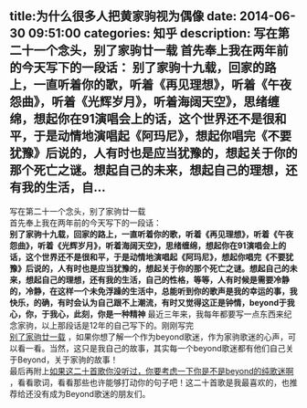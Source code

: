 title:为什么很多人把黄家驹视为偶像
date: 2014-06-30   09:51:00 
categories: 知乎 
 description: 写在第二十一个念头，别了家驹廿一载 首先奉上我在两年前的今天写下的一段话： 别了家驹十九载，回家的路上，一直听着你的歌，听着《再见理想》，听着《午夜怨曲》，听着《光辉岁月》，听着海阔天空》，思绪缠绵，想起你在91演唱会上的话，这个世界还不是很和平，于是动情地演唱起《阿玛尼》，想起你唱完《不要犹豫》后说的，人有时也是应当犹豫的，想起关于你的那个死亡之谜。想起自己的未来，想起自己的理想，还有我的生活，自…
  --- 
 写在第二十一个念头，别了家驹廿一载  
首先奉上我在两年前的今天写下的一段话：  
**别了家驹十九载，回家的路上，一直听着你的歌，听着《再见理想》，听着《午夜怨曲》，听着《光辉岁月》，听着海阔天空》，思绪缠绵，想起你在91演唱会上的话，这个世界还不是很和平，于是动情地演唱起《阿玛尼》，想起你唱完《不要犹豫》后说的，人有时也是应当犹豫的，想起关于你的那个死亡之谜。想起自己的未来，想起自己的理想，还有我的生活，自己的性格，等等，人有时候是需要冷静的，冷静，在这样一个未免浮躁的生活中，总能听到你的歌声是我的幸运的事，我快乐，的确，有时会认为自己跟不上潮流，有时又觉得这正是钟情，beyond于我心，你，于我心，此刻，你是一种精神** 最近三年来，我每年都要写一点东西来纪念家驹，以上那段话是12年的自己写下的。刚刚写完  
[别了家驹廿一载](https://link.zhihu.com/?target=http%3A//hktkdy.com/2014/06/30/201406/0630/) ，如果你想了解一个作为beyond歌迷，作为家驹歌迷的心声，可以看一看。当然，这只是我自己的故事，其实每一个beyond歌迷都有他们自己关于Beyond，关于家驹的故事！  
最后再附上[如果这二十首歌你没听过，你要考虑一下你是不是beyond的纯歌迷啊](https://link.zhihu.com/?target=http%3A//blog.sina.com.cn/s/blog_63a3d9b70101crxw.html) ，看看歌词，看看那些也许能够打动你的句子吧！这二十首歌是我最喜欢的，也推荐给还没有成为Beyond歌迷的朋友们。